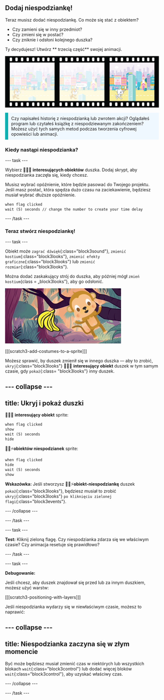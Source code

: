 ## Dodaj niespodziankę!

Teraz musisz dodać niespodziankę. Co może się stać z obiektem?
- Czy zamieni się w inny przedmiot?
- Czy zmieni się w postać?
- Czy zniknie i odsłoni kolejnego duszka?

Ty decydujesz! Utwórz ** trzecią część** swojej animacji.

![Taśma filmowa z 3 klatkami. Trzecia klatka jest podświetlona. Ramka przedstawia scenę, w której postać wygląda na zaskoczoną obiektem.](images/surprise.png)

<p style="border-left: solid; border-width:10px; border-color: #0faeb0; background-color: aliceblue; padding: 10px;">
Czy napisałeś historię z niespodzianką lub zwrotem akcji? Oglądałeś program lub czytałeś książkę z niespodziewanym zakończeniem? Możesz użyć tych samych metod podczas tworzenia cyfrowej opowieści lub animacji. 
</p>

### Kiedy nastąpi niespodzianka?

--- task ---

Wybierz 🎂🎾🎁 **interesujących obiektów** duszka. Dodaj skrypt, aby niespodzianka zaczęła się, kiedy chcesz.

Musisz wybrać opóźnienie, które będzie pasować do Twojego projektu. Jeśli masz postać, która spędza dużo czasu na zaciekawienie, będziesz musiał wybrać dłuższe opóźnienie.

```blocks3
when flag clicked
wait (5) seconds // change the number to create your time delay
```

--- /task ---

### Teraz stwórz niespodziankę!

--- task ---

Obiekt może `zagrać dźwięk`{:class="block3sound"}, `zmienić kostium`{:class="block3looks"}, `zmienić efekty graficzne`{:class="block3looks"} lub `zmienić rozmiar`{:class="block3looks"}.

Można dodać zaskakujący strój do duszka, aby później mógł `zmień kostium`{class = „block3looks”}, aby go odsłonić.

![Tło pustyni ze skałą jiggling tam i z powrotem.](images/bat.gif)

[[[scratch3-add-costumes-to-a-sprite]]]

Możesz sprawić, by duszek zmienił się w innego duszka — aby to zrobić, `ukryj`{:class="block3looks"} 🎂🎾🎁 **interesujący obiekt** duszek w tym samym czasie, gdy `pokaż`{:class= "block3looks"} inny duszek.

--- collapse ---
---
title: Ukryj i pokaż duszki
---

🎂🎾🎁 **interesujący obiekt** sprite:
```blocks3
when flag clicked
show
wait (5) seconds
hide
```

🎷👻⚡**obiektów niespodzianek** sprite:
```blocks3
when flag clicked
hide
wait (5) seconds
show
```

**Wskazówka:** Jeśli stworzysz 🎷👻⚡**obiekt-niespodziankę** duszek `pokaż`{:class="block3looks"}, będziesz musiał to zrobić `ukryj`{:class="block3looks"} `po kliknięciu zielonej flagi`{:class="block3events"}.

--- /collapse ---

--- /task ---

--- task ---

**Test:** Kliknij zieloną flagę. Czy niespodzianka zdarza się we właściwym czasie? Czy animacja resetuje się prawidłowo?

--- /task ---

--- task ---

**Debugowanie:**

Jeśli chcesz, aby duszek znajdował się przed lub za innym duszkiem, możesz użyć warstw:

[[[scratch3-positioning-with-layers]]]

Jeśli niespodzianka wydarzy się w niewłaściwym czasie, możesz to naprawić:

--- collapse ---
---
title: Niespodzianka zaczyna się w złym momencie
---

Być może będziesz musiał zmienić czas w niektórych lub wszystkich blokach `wait`{:class="block3control"} lub dodać więcej bloków `wait`{:class="block3control"}, aby uzyskać właściwy czas.

--- /collapse ---

--- /task ---

